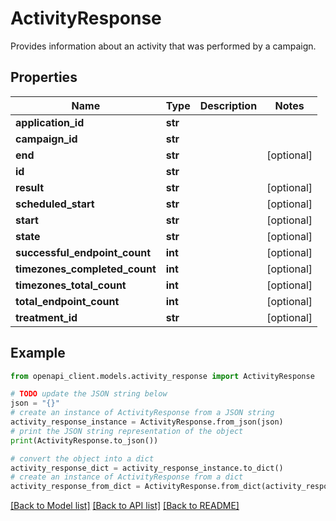 # ActivityResponse

Provides information about an activity that was performed by a campaign.

## Properties

Name | Type | Description | Notes
------------ | ------------- | ------------- | -------------
**application_id** | **str** |  | 
**campaign_id** | **str** |  | 
**end** | **str** |  | [optional] 
**id** | **str** |  | 
**result** | **str** |  | [optional] 
**scheduled_start** | **str** |  | [optional] 
**start** | **str** |  | [optional] 
**state** | **str** |  | [optional] 
**successful_endpoint_count** | **int** |  | [optional] 
**timezones_completed_count** | **int** |  | [optional] 
**timezones_total_count** | **int** |  | [optional] 
**total_endpoint_count** | **int** |  | [optional] 
**treatment_id** | **str** |  | [optional] 

## Example

```python
from openapi_client.models.activity_response import ActivityResponse

# TODO update the JSON string below
json = "{}"
# create an instance of ActivityResponse from a JSON string
activity_response_instance = ActivityResponse.from_json(json)
# print the JSON string representation of the object
print(ActivityResponse.to_json())

# convert the object into a dict
activity_response_dict = activity_response_instance.to_dict()
# create an instance of ActivityResponse from a dict
activity_response_from_dict = ActivityResponse.from_dict(activity_response_dict)
```
[[Back to Model list]](../README.md#documentation-for-models) [[Back to API list]](../README.md#documentation-for-api-endpoints) [[Back to README]](../README.md)


